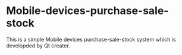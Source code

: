 # Mobile-devices-purchase-sale-stock
This is a simple Mobile devices purchase-sale-stock system which is developded by Qt creater.
